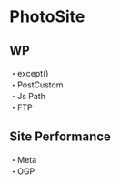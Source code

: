 # PhotoSite  

## WP  
・except()              　　                                                          
・PostCustom  
・Js Path  
・FTP

## Site Performance
・Meta  
・OGP
